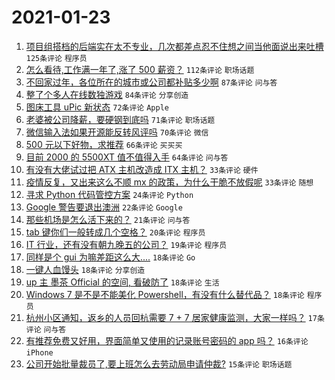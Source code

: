 # 2021-01-23

1. [项目组搭档的后端实在太不专业，几次都差点忍不住想之间当他面说出来吐槽](https://www.v2ex.com/t/747316) `125条评论` `程序员`
1. [怎么看待,工作满一年了,涨了 500 薪资？](https://www.v2ex.com/t/747298) `112条评论` `职场话题`
1. [不回家过年，各位所在的城市或公司都补贴多少啊](https://www.v2ex.com/t/747246) `87条评论` `问与答`
1. [整了个多人在线数独游戏](https://www.v2ex.com/t/747319) `84条评论` `分享创造`
1. [图床工具 uPic 新状态](https://www.v2ex.com/t/747245) `72条评论` `Apple`
1. [老婆被公司降薪，要硬钢到底吗](https://www.v2ex.com/t/747336) `71条评论` `职场话题`
1. [微信输入法如果开源能反转风评吗](https://www.v2ex.com/t/747327) `70条评论` `微信`
1. [500 元以下好物，求推荐](https://www.v2ex.com/t/747270) `66条评论` `买买买`
1. [目前 2000 的 5500XT 值不值得入手](https://www.v2ex.com/t/747379) `64条评论` `问与答`
1. [有没有大佬试过把 ATX 主机改造成 ITX 主机？](https://www.v2ex.com/t/747451) `33条评论` `硬件`
1. [疫情反复，又出来这么不顺 mx 的政策，为什么干脆不放假呢](https://www.v2ex.com/t/747254) `33条评论` `随想`
1. [寻求 Python 代码管控方案](https://www.v2ex.com/t/747430) `24条评论` `Python`
1. [Google 警告要退出澳洲](https://www.v2ex.com/t/747521) `22条评论` `Google`
1. [那些机场是怎么活下来的？](https://www.v2ex.com/t/747276) `21条评论` `问与答`
1. [tab 键你们一般转成几个空格？](https://www.v2ex.com/t/747545) `20条评论` `程序员`
1. [IT 行业，还有没有朝九晚五的公司？](https://www.v2ex.com/t/747498) `19条评论` `程序员`
1. [同样是个 gui 为嘛差距这么大....](https://www.v2ex.com/t/747504) `18条评论` `Go`
1. [一键人血馒头](https://www.v2ex.com/t/747495) `18条评论` `分享创造`
1. [up 主 墨茶 Official 的空间, 看破防了](https://www.v2ex.com/t/747459) `18条评论` `生活`
1. [Windows 7 是不是不能美化 Powershell，有没有什么替代品？](https://www.v2ex.com/t/747291) `18条评论` `程序员`
1. [杭州小区通知，返乡的人员回杭需要 7 + 7 居家健康监测，大家一样吗？](https://www.v2ex.com/t/747324) `17条评论` `问与答`
1. [有推荐免费又好用，界面简单又使用的记录账号密码的 app 吗？](https://www.v2ex.com/t/747373) `16条评论` `iPhone`
1. [公司开始批量裁员了,要上班怎么去劳动局申请仲裁?](https://www.v2ex.com/t/747473) `15条评论` `职场话题`
